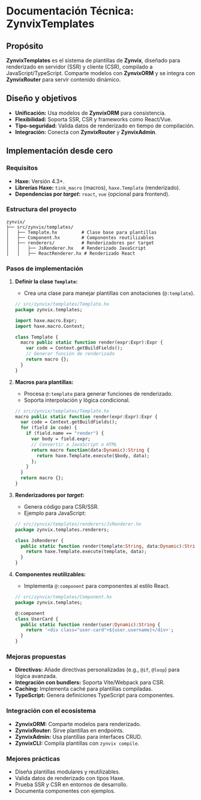 # Documentación Técnica: ZynvixTemplates

## Propósito
**ZynvixTemplates** es el sistema de plantillas de **Zynvix**, diseñado para renderizado en servidor (SSR) y cliente (CSR), compilado a JavaScript/TypeScript. Comparte modelos con **ZynvixORM** y se integra con **ZynvixRouter** para servir contenido dinámico.

## Diseño y objetivos
- **Unificación:** Usa modelos de **ZynvixORM** para consistencia.
- **Flexibilidad:** Soporta SSR, CSR y frameworks como React/Vue.
- **Tipo-seguridad:** Valida datos de renderizado en tiempo de compilación.
- **Integración:** Conecta con **ZynvixRouter** y **ZynvixAdmin**.

## Implementación desde cero

### Requisitos
- **Haxe:** Versión 4.3+.
- **Librerías Haxe:** `tink_macro` (macros), `haxe.Template` (renderizado).
- **Dependencias por *target*:** `react`, `vue` (opcional para frontend).

### Estructura del proyecto
```
zynvix/
├── src/zynvix/templates/
│   ├── Template.hx         # Clase base para plantillas
│   ├── Component.hx        # Componentes reutilizables
│   ├── renderers/          # Renderizadores por target
│   │   ├── JsRenderer.hx   # Renderizado JavaScript
│   │   ├── ReactRenderer.hx # Renderizado React
```

### Pasos de implementación

1. **Definir la clase `Template`:**
   - Crea una clase para manejar plantillas con anotaciones (`@:template`).

   ```haxe
   // src/zynvix/templates/Template.hx
   package zynvix.templates;

   import haxe.macro.Expr;
   import haxe.macro.Context;

   class Template {
     macro public static function render(expr:Expr):Expr {
       var code = Context.getBuildFields();
       // Generar función de renderizado
       return macro {};
     }
   }
   ```

2. **Macros para plantillas:**
   - Procesa `@:template` para generar funciones de renderizado.
   - Soporta interpolación y lógica condicional.

   ```haxe
   // src/zynvix/templates/Template.hx
   macro public static function render(expr:Expr):Expr {
     var code = Context.getBuildFields();
     for (field in code) {
       if (field.name == "render") {
         var body = field.expr;
         // Convertir a JavaScript o HTML
         return macro function(data:Dynamic):String {
           return haxe.Template.execute($body, data);
         };
       }
     }
     return macro {};
   }
   ```

3. **Renderizadores por *target*:**
   - Genera código para CSR/SSR.
   - Ejemplo para JavaScript:

   ```haxe
   // src/zynvix/templates/renderers/JsRenderer.hx
   package zynvix.templates.renderers;

   class JsRenderer {
     public static function render(template:String, data:Dynamic):String {
       return haxe.Template.execute(template, data);
     }
   }
   ```

4. **Componentes reutilizables:**
   - Implementa `@:component` para componentes al estilo React.

   ```haxe
   // src/zynvix/templates/Component.hx
   package zynvix.templates;

   @:component
   class UserCard {
     public static function render(user:Dynamic):String {
       return '<div class="user-card">${user.username}</div>';
     }
   }
   ```

### Mejoras propuestas
- **Directivas:** Añade directivas personalizadas (e.g., `@if`, `@loop`) para lógica avanzada.
- **Integración con bundlers:** Soporta Vite/Webpack para CSR.
- **Caching:** Implementa caché para plantillas compiladas.
- **TypeScript:** Genera definiciones TypeScript para componentes.

### Integración con el ecosistema
- **ZynvixORM:** Comparte modelos para renderizado.
- **ZynvixRouter:** Sirve plantillas en endpoints.
- **ZynvixAdmin:** Usa plantillas para interfaces CRUD.
- **ZynvixCLI:** Compila plantillas con `zynvix compile`.

### Mejores prácticas
- Diseña plantillas modulares y reutilizables.
- Valida datos de renderizado con tipos Haxe.
- Prueba SSR y CSR en entornos de desarrollo.
- Documenta componentes con ejemplos.